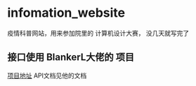 # infomation_website
疫情科普网站，用来参加院里的 计算机设计大赛， 没几天就写完了

## 接口使用 BlankerL大佬的 项目
[项目地址](https://github.com/BlankerL/DXY-COVID-19-Crawler)
API文档见他的文档
